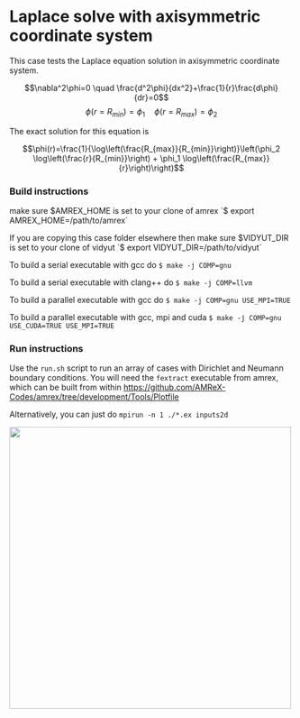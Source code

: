 # Laplace solve with axisymmetric coordinate system

This case tests the Laplace equation solution in axisymmetric coordinate system.

$$\nabla^2\phi=0 \quad \frac{d^2\phi}{dx^2}+\frac{1}{r}\frac{d\phi}{dr}=0$$
$$\phi(r=R_{min})=\phi_1 \quad \phi(r=R_{max})=\phi_2$$

The exact solution for this equation is

$$\phi(r)=\frac{1}{\log\left(\frac{R_{max}}{R_{min}}\right)}\left(\phi_2 \log\left(\frac{r}{R_{min}}\right) + \phi_1 \log\left(\frac{R_{max}}{r}\right)\right)$$

### Build instructions

make sure $AMREX_HOME is set to your clone of amrex
`$ export AMREX_HOME=/path/to/amrex`

If you are copying this case folder elsewhere then
make sure $VIDYUT_DIR is set to your clone of vidyut
`$ export VIDYUT_DIR=/path/to/vidyut`

To build a serial executable with gcc do
`$ make -j COMP=gnu`

To build a serial executable with clang++ do
`$ make -j COMP=llvm`

To build a parallel executable with gcc do
`$ make -j COMP=gnu USE_MPI=TRUE`

To build a parallel executable with gcc, mpi and cuda
`$ make -j COMP=gnu USE_CUDA=TRUE USE_MPI=TRUE`

### Run instructions

Use the `run.sh` script to run an array of cases with Dirichlet and Neumann boundary conditions.
You will need the `fextract` executable from amrex, which can be built from within 
https://github.com/AMReX-Codes/amrex/tree/development/Tools/Plotfile

Alternatively, you can just do `mpirun -n 1 ./*.ex inputs2d`

<img src="https://github.com/user-attachments/assets/efd361a2-f2e1-4da5-be2f-9066374d037d" width=500>
